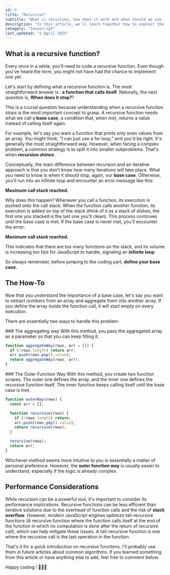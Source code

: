 ```yaml
---
id: 4
title: "Recursion"
subtitle: "What is recursion, how does it work and when should we use it"
description: "In this article, we'll learn together how to exploit the power of recursion."
category: "Javascript"
last_updated: "2 April 2025"
---
```


## What is a recursive function?

Every once in a while, you'll need to code a recursive function. Even though you've heard the term, you might not have had the chance to implement one yet.

Let's start by defining what a recursive function is. The most straightforward answer is : **a function that calls itself**. Naturally, the next question is, **When does it stop?**?

This is a crucial question because understanding when a recursive function stops is the most important concept to grasp. A recursive function needs what we call a **base case**, a condition that, when met, returns a value instead of calling itself again.

For example, let's say you want a function that prints only even values from an array. You might think, "I can just use a for loop," and you'd be right. It's generally the most straightforward way. However, when facing a complex problem, a common strategy is to split it into smaller subproblems. That's when **recursion shines**.

Conceptually, the main difference between recursion and an iterative approach is that you don't know how many iterations will take place. What you need to know is when it should stop, again, our **base case**. Otherwise, you'll run into an infinite loop and encounter an error message like this:

**Maximum call stack reached.**

Why does this happen? Whenever you call a function, its execution is pushed onto the call stack. When the function calls another function, its execution is added on top of the stack (think of it as a stack of dishes, the first one you stacked is the last one you'll clean). This process continues until the base case is met. If the base case is never met, you'll encounter the error:

**Maximum call stack reached.**

This indicates that there are too many functions on the stack, and its volume is increasing too fast for JavaScript to handle, signaling an **infinite loop**.

So always remember, before jumping to the coding part, **define your base case.**

## The How-To
Now that you understand the importance of a base case, let's say you want to extract numbers from an array and aggregate them into another array. If you define the array inside the function call, it will start empty on every execution.

There are essentially two ways to handle this problem:

### The aggregating way
With this method, you pass the aggregated array as a parameter so that you can keep filling it.

```js
function aggregateWay(rows, arr = []) {
  if (!rows.length) return arr;
  arr.push(rows.pop().value);
  return aggregateWay(rows, arr);
}
```

### The Outer Function Way
With this method, you create two function scopes. The outer one defines the array, and the inner one defines the recursive function itself. The inner function keeps calling itself until the base case is met.

```js
function outerWay(rows) {
  const arr = [];

  function recursive(rows) {
    if (!rows.length) return;
    arr.push(rows.pop().value);
    return recursive(rows);
  }

  recursive(rows);
  return arr;
}
```

Whichever method seems more intuitive to you is essentially a matter of personal preference. However, the **outer function way**  is usually easier to understand, especially if the logic is already complex.

## Performance Considerations

While recursion can be a powerful tool, it's important to consider its performance implications. Recursive functions can be less efficient than iterative solutions due to the overhead of function calls and the risk of **stack overflow**. However, modern JavaScript engines optimize tail-recursive functions (A recursive function where the function calls itself at the end of the function in which no computation is done after the return of recursive call), which can help mitigate these issues. A tail-recursive function is one where the recursive call is the last operation in the function.

That's it for a quick introduction on recursive functions. I'll probably use them in future articles about common algorithms. If you learned something from this article or have anything else to add, feel free to comment below.

Happy coding ! 👨🏻‍💻
